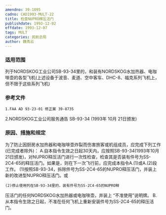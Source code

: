 ```yaml
---
amendno: 39-1095
cadno: CAD1993-MULT-22
title: 检查NUPRO释压活门
publishdate: 1993-12-02
effdate: 1993-12-07
tags: MULT
categories: 民航总局
author: 魏秀云
---
```


### 适用范围 
列于NORDSKOG工业公司SB-93-34里的，和装有NORDSKOG水加热器、电咖啡壶的各型飞机(上述设备于波音、麦道、空中客车、DHC-8、福克系列飞机上，但不限于这些系列飞机)

<!--more-->
### 参考文件
    1.FAA AD 93-23-01 修正案 39-8735 
2.NORDSKOG工业公司服务通告 SB-93-34 (1993年 10月 21日颁发) 

### 原因、措施和规定 
为了防止因厨房水加热器和电咖啡壶炸裂而伤害旅客或机组成员，应完成下列工作(已完成者除外)： 
    A.自本指令生效之日起30天内，应按照SB-93-34(1993年10月21日颁发)，对NUPRO释压活门进行一次性检查，检查其是否装有件号为SS-2C4-65的释压活门。如果是，则在下一次飞行前，应完成本指令A.(1)或A.(2)段工作。 
    (1)按照SB-93-34，拆除件号为SS-2C4-65的NUPRO释压活门，并装上新的改进型NUPRO释压活门。或 

    (2)停止使用列在SB-93-34里的，装有件号为SS-2C4-65的NUPRO释
       
压活门的任何NORDSKOG水加热器或电咖啡壶，并装上 “不准使用”说明牌。 
    B.从本指令生效之日起，不准在任何飞机上重新安装件号为SS-2C4-65的释压活门。
